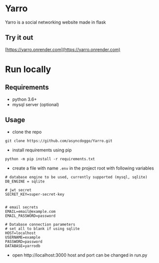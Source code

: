 # Yarro
Yarro is a social networking website made in flask
## Try it out
[https://yarro.onrender.com](https://yarro.onrender.com)

# Run locally

## Requirements
- python 3.6+
- mysql server (optional)

## Usage
- clone the repo
```
git clone https://github.com/asyncdoggo/Yarro.git
```
- install requirements using pip
```
python -m pip install -r requirements.txt
```

- create a file with name `.env` in the project root with following variables
```
# database engine to be used, currently supported (mysql, sqlite)
DB_ENGINE = sqlite

# jwt secret
SECRET_KEY=super-secret-key


# email secrets
EMAIL=email@example.com
EMAIL_PASSWORD=password

# Database connection parameters
# set all to blank if using sqlite
HOST=localhost
USERNAME=example
PASSWORD=password
DATABASE=yarrodb
```

- open http://localhost:3000
host and port can be changed in run.py


